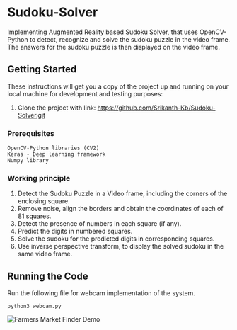# Sudoku-Solver

Implementing Augmented Reality based Sudoku Solver, that uses OpenCV-Python to detect, recognize and solve the sudoku puzzle in the video frame. The answers for the sudoku puzzle is then displayed on the video frame. 

## Getting Started

These instructions will get you a copy of the project up and running on your local machine for development and testing purposes: <br/>
1. Clone the project with link: https://github.com/Srikanth-Kb/Sudoku-Solver.git

### Prerequisites

```
OpenCV-Python libraries (CV2)
Keras - Deep learning framework
Numpy library
```

### Working principle

1. Detect the Sudoku Puzzle in a Video frame, including the corners of the enclosing square.<br />
2. Remove noise, align the borders and obtain the coordinates of each of 81 squares.<br />
3. Detect the presence of numbers in each square (if any).<br />
4. Predict the digits in numbered squares.<br />
5. Solve the sudoku for the predicted digits in corresponding squares.<br />
6. Use inverse perspective transform, to display the solved sudoku in the same video frame.<br />

## Running the Code

Run the following file for webcam implementation of the system.
```
python3 webcam.py
```
![Farmers Market Finder Demo](ScreenCapture_10-01-2020-00.13.42_Trim.gif)
